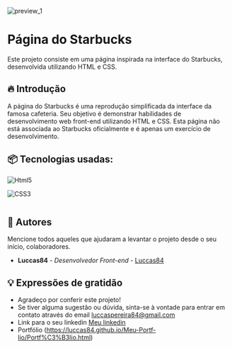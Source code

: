 ![preview_1](https://github.com/Luccas84/Landing-page-Starbucks/assets/167586263/983aea8d-7e9a-4372-ba4f-3c71c0b76293)

# Página do Starbucks

Este projeto consiste em uma página inspirada na interface do Starbucks, desenvolvida utilizando HTML e CSS.

## 🔥 Introdução

A página do Starbucks é uma reprodução simplificada da interface da famosa cafeteria. Seu objetivo é demonstrar habilidades de desenvolvimento web front-end utilizando HTML e CSS. Esta página não está associada ao Starbucks oficialmente e é apenas um exercício de desenvolvimento.

## 📦 Tecnologias usadas:

<div style="display: inline-block">
  <img
    alt="Html5"
    src="https://img.shields.io/badge/HTML5-E34F26?style=for-the-badge&logo=html5&logoColor=white"
  />
  
  <img
    alt="CSS3"
    src="https://img.shields.io/badge/CSS3-1572B6?style=for-the-badge&logo=css3&logoColor=white"
  />
</div>

## 👷 Autores

Mencione todos aqueles que ajudaram a levantar o projeto desde o seu início, colaboradores.

* **Luccas84** - *Desenvolvedor Front-end* - [Luccas84](https://github.com/Luccas84)

## 💡 Expressões de gratidão

* Agradeço por conferir este projeto!
* Se tiver alguma sugestão ou dúvida, sinta-se à vontade para entrar em contato através do email luccaspereira84@gmail.com
* Link para o seu linkedin [Meu linkedin](https://www.linkedin.com/in/luccas-pereira-40022b229/)
* Portfólio (https://luccas84.github.io/Meu-Portf-lio/Portf%C3%B3lio.html)
